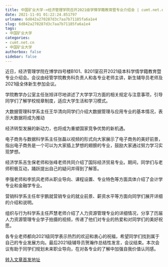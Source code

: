 ```yaml
---
title: 中国矿业大学->经济管理学院召开2021级学情学籍教育暨专业介绍会 | cumt.net.cn
date: 2021-11-01 01:22:24.851797
urlname: 6d842a270287d3c7aa7b71185fa6a1e4
slug: 6d842a270287d3c7aa7b71185fa6a1e4
tags: 
- 中国矿业大学
categories:
- cumt.net.cn
- 中国矿业大学
authorbox: false
sidebar: false
---
```

近日，经济管理学院在博学四号楼B101、B201室召开2021级本科学情学籍教育暨专业介绍会。会议由经管学院教务科负责人和各专业老师主讲，新生辅导员老师及2021级全体新生参加会议。

学院教学办公室主任张旭详尽地讲述了大学学习方面的相关规定与注意事项，引导同学们了解学校规章制度，适应大学生活和学习模式。

大数据管理科学系主任王华清向同学们介绍大数据管理与应用专业的基本情况，表示大数据将成为推动
<!--more-->
经济转型发展的新动力，也将成为重塑国家竞争优势的新机遇。

电子商务与数据科学系主任张磊以视频的形式向大家展示了电子商务的美好前景，指出电子商务是一个可以为大家插上梦想的翅膀的专业，鼓励大家通过努力学习实现梦想。

经济学系吉生保老师和张峰老师共同介绍了国际经济贸易专业。期间，同学们与老师积极互动，踊跃提出自己的疑问并得到了解答。

李强老师和李凯风老师从职业导向、课程设置、专业特色等方面具体介绍了会计学专业和金融学专业。

营销科学系主任牟宇鹏就营销专业的就业前景、薪资水平等方面向同学们展开详细的介绍和说明。

组织与行为科学系主任芦慧老师介绍了人力资源管理专业的详细情况，分享了历届人力资源管理专业学子拍摄的视频，传递了他们对专业的热爱和对同学们的美好祝愿。

各专业老师都向2021级同学表示热烈的欢迎和衷心的祝福，希望同学们找到属于自己的专业发展方向。最后2021级辅导员贺瀚作总结性发言，会议结束。本次会议有助于同学们规划未来职业导向，在对各专业的了解中加强自我价值认同感。



[转入文章首发地址](http://xwzx.cumt.edu.cn/4f/ab/c523a610219/page.htm)
